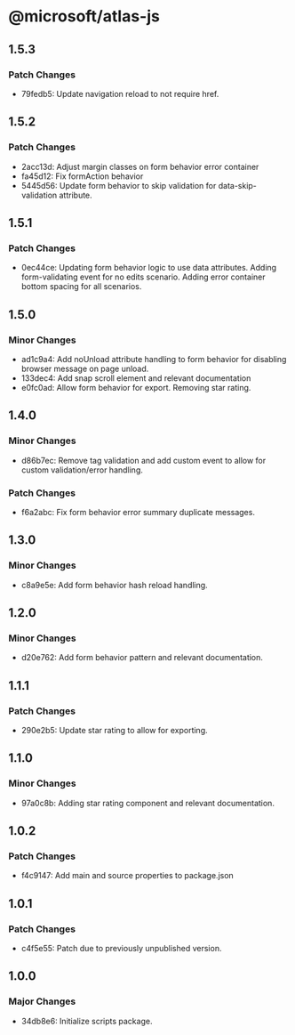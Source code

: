 # @microsoft/atlas-js

## 1.5.3

### Patch Changes

- 79fedb5: Update navigation reload to not require href.

## 1.5.2

### Patch Changes

- 2acc13d: Adjust margin classes on form behavior error container
- fa45d12: Fix formAction behavior
- 5445d56: Update form behavior to skip validation for data-skip-validation attribute.

## 1.5.1

### Patch Changes

- 0ec44ce: Updating form behavior logic to use data attributes. Adding form-validating event for no edits scenario. Adding error container bottom spacing for all scenarios.

## 1.5.0

### Minor Changes

- ad1c9a4: Add noUnload attribute handling to form behavior for disabling browser message on page unload.
- 133dec4: Add snap scroll element and relevant documentation
- e0fc0ad: Allow form behavior for export. Removing star rating.

## 1.4.0

### Minor Changes

- d86b7ec: Remove tag validation and add custom event to allow for custom validation/error handling.

### Patch Changes

- f6a2abc: Fix form behavior error summary duplicate messages.

## 1.3.0

### Minor Changes

- c8a9e5e: Add form behavior hash reload handling.

## 1.2.0

### Minor Changes

- d20e762: Add form behavior pattern and relevant documentation.

## 1.1.1

### Patch Changes

- 290e2b5: Update star rating to allow for exporting.

## 1.1.0

### Minor Changes

- 97a0c8b: Adding star rating component and relevant documentation.

## 1.0.2

### Patch Changes

- f4c9147: Add main and source properties to package.json

## 1.0.1

### Patch Changes

- c4f5e55: Patch due to previously unpublished version.

## 1.0.0

### Major Changes

- 34db8e6: Initialize scripts package.
